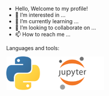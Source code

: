 - Hello, Welcome to my profile! 
- 👀 I’m interested in ...
- 🌱 I’m currently learning ...
- 💞️ I’m looking to collaborate on ...
- 📫 How to reach me ...

Languages and tools: 

<img src="python_logo.png" height = 90><img src="jupyter_logo.png" height = 90>
